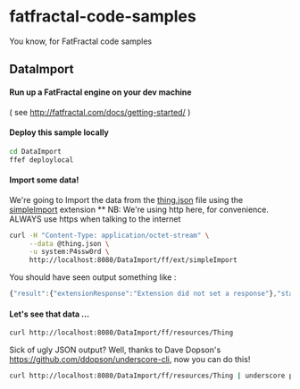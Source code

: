fatfractal-code-samples
=======================
You know, for FatFractal code samples

## DataImport
#### Run up a FatFractal engine on your dev machine
( see http://fatfractal.com/docs/getting-started/ )
#### Deploy this sample locally
```Bash
cd DataImport
ffef deploylocal
```
#### Import some data!
We're going to Import the data from the [thing.json](DataImport/thing.json) file using the [simpleImport](DataImport/ff-scripts/DataImport.js#L7) extension
** NB: We're using http here, for convenience. ALWAYS use https when talking to the internet
```Bash
curl -H "Content-Type: application/octet-stream" \
     --data @thing.json \
     -u system:P4ssw0rd \
     http://localhost:8080/DataImport/ff/ext/simpleImport
```
You should have seen output something like :
```javascript
{"result":{"extensionResponse":"Extension did not set a response"},"statusMessage":"Created 5 objects"}
```
#### Let's see that data ...
```bash
curl http://localhost:8080/DataImport/ff/resources/Thing 
```
Sick of ugly JSON output? Well, thanks to Dave Dopson's https://github.com/ddopson/underscore-cli, now you can do this!
```bash
curl http://localhost:8080/DataImport/ff/resources/Thing | underscore print --outfmt pretty
```
